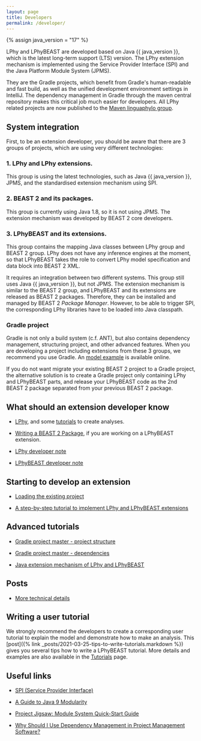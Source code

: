 ```yaml
---
layout: page
title: Developers
permalink: /developer/
---
```


{% assign java_version = "17" %}

LPhy and LPhyBEAST are developed based on Java {{ java_version }},
which is the latest long-term support (LTS) version.
The LPhy extension mechanism is implemented using
the Service Provider Interface (SPI) and the Java Platform Module System (JPMS).

They are the Gradle projects, which benefit from Gradle's human-readable and fast build,
as well as the unified development environment settings in IntelliJ.
The dependency management in Gradle through the maven central repository makes
this critical job much easier for developers. 
All LPhy related projects are now published to the
[Maven linguaphylo group](https://search.maven.org/search?q=g:io.github.linguaphylo).


## System integration 

First, to be an extension developer, you should be aware that there are 3 groups of projects,
which are using very different technologies:

### 1. LPhy and LPhy extensions. 

This group is using the latest technologies, 
such as Java {{ java_version }}, JPMS, and the standardised extension mechanism using SPI.

### 2. BEAST 2 and its packages.

This group is currently using Java 1.8, so it is not using JPMS. 
The extension mechanism was developed by BEAST 2 core developers.

### 3. LPhyBEAST and its extensions.

This group contains the mapping Java classes between LPhy group and BEAST 2 group.
LPhy does not have any inference engines at the moment, 
so that LPhyBEAST takes the role to convert LPhy model specification and data block into BEAST 2 XML.

It requires an integration between two different systems. 
This group still uses Java {{ java_version }}, but not JPMS. 
The extension mechanism is similar to the BEAST 2 group,
and LPhyBEAST and its extensions are released as BEAST 2 packages.
Therefore, they can be installed and managed by BEAST 2 _Package Manager_.
However, to be able to trigger SPI, the corresponding LPhy libraries have to be loaded into Java classpath.

### Gradle project

Gradle is not only a build system (c.f. ANT), but also contains dependency management,
structuring project, and other advanced features.
When you are developing a project including extensions from these 3 groups,
we recommend you use Gradle.
An [model example](/developer/implement-ext) is available online. 

If you do not want migrate your existing BEAST 2 project to a Gradle project,
the alternative solution is to create a Gradle project only containing
LPhy and LPhyBEAST parts, and release your LPhyBEAST code as the 2nd BEAST 2 package
separated from your previous BEAST 2 package.  


## What should an extension developer know

* [LPhy](https://linguaphylo.github.io), and some [tutorials](/tutorials) to create analyses. 

* [Writing a BEAST 2 Package](https://www.beast2.org/writing-a-beast-2-package/),
if you are working on a LPhyBEAST extension.

* [LPhy developer note](https://github.com/LinguaPhylo/linguaPhylo/blob/master/DEV_NOTE.md)

* [LPhyBEAST developer note](https://github.com/LinguaPhylo/LPhyBeast/blob/master/DEV_NOTE.md)

## Starting to develop an extension 

* [Loading the existing project](/developer/setup-dev-env/)

* [A step-by-step tutorial to implement LPhy and LPhyBEAST extensions](/developer/three-ext-in-one)


## Advanced tutorials

* [Gradle project master - project structure](/developer/project-structure/)

* [Gradle project master - dependencies](/developer/dependencies/)

* [Java extension mechanism of LPhy and LPhyBEAST](/developer/java-dev/)


## Posts

* [More technical details](https://linguaphylo.github.io/#tutorials)

## Writing a user tutorial

We strongly recommend the developers to create a corresponding user tutorial 
to explain the model and demonstrate how to make an analysis.
This [post]({% link _posts/2021-03-25-tips-to-write-tutorials.markdown %}) 
gives you several tips how to write a LPhyBEAST tutorial.
More details and examples are also available in the [Tutorials](/tutorials) page.   


## Useful links

[//]: # (https://www.infoq.com/articles/java11-aware-service-module/)
* [SPI (Service Provider Interface)](https://www.baeldung.com/java-spi)

[//]: # (https://openjdk.java.net/jeps/261)
* [A Guide to Java 9 Modularity](https://www.baeldung.com/java-9-modularity)

* [Project Jigsaw: Module System Quick-Start Guide](https://openjdk.java.net/projects/jigsaw/quick-start)

* [Why Should I Use Dependency Management in Project Management Software?](https://www.wrike.com/project-management-guide/faq/why-should-i-use-dependency-management-in-project-management-software/)
